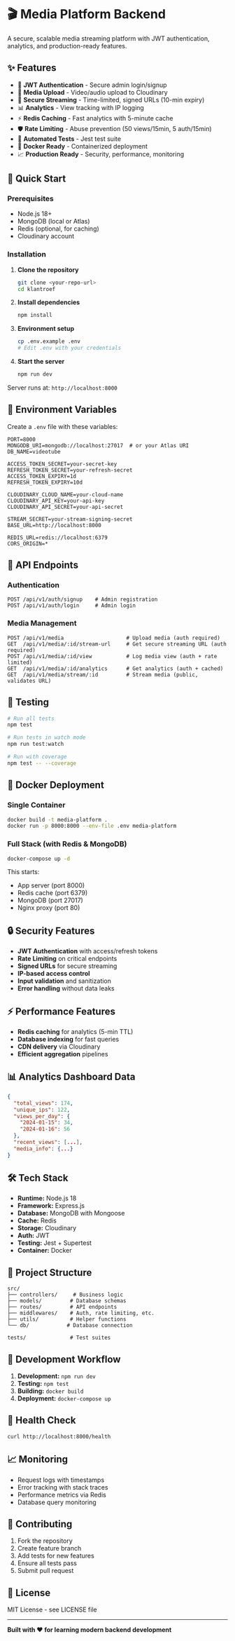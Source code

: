 # 🎬 Media Platform Backend

A secure, scalable media streaming platform with JWT authentication, analytics, and production-ready features.

## ✨ Features

- 🔐 **JWT Authentication** - Secure admin login/signup
- 📁 **Media Upload** - Video/audio upload to Cloudinary
- 🔗 **Secure Streaming** - Time-limited, signed URLs (10-min expiry)
- 📊 **Analytics** - View tracking with IP logging
- ⚡ **Redis Caching** - Fast analytics with 5-minute cache
- 🛡️ **Rate Limiting** - Abuse prevention (50 views/15min, 5 auth/15min)
- 🧪 **Automated Tests** - Jest test suite
- 🐳 **Docker Ready** - Containerized deployment
- 📈 **Production Ready** - Security, performance, monitoring

## 🚀 Quick Start

### Prerequisites
- Node.js 18+
- MongoDB (local or Atlas)
- Redis (optional, for caching)
- Cloudinary account

### Installation

1. **Clone the repository**
   ```bash
   git clone <your-repo-url>
   cd klantroef
   ```

2. **Install dependencies**
   ```bash
   npm install
   ```

3. **Environment setup**
   ```bash
   cp .env.example .env
   # Edit .env with your credentials
   ```

4. **Start the server**
   ```bash
   npm run dev
   ```

Server runs at: `http://localhost:8000`

## 🔧 Environment Variables

Create a `.env` file with these variables:

```env
PORT=8000
MONGODB_URI=mongodb://localhost:27017  # or your Atlas URI
DB_NAME=videotube

ACCESS_TOKEN_SECRET=your-secret-key
REFRESH_TOKEN_SECRET=your-refresh-secret
ACCESS_TOKEN_EXPIRY=1d
REFRESH_TOKEN_EXPIRY=10d

CLOUDINARY_CLOUD_NAME=your-cloud-name
CLOUDINARY_API_KEY=your-api-key
CLOUDINARY_API_SECRET=your-api-secret

STREAM_SECRET=your-stream-signing-secret
BASE_URL=http://localhost:8000

REDIS_URL=redis://localhost:6379
CORS_ORIGIN=*
```

## 📡 API Endpoints

### Authentication
```
POST /api/v1/auth/signup    # Admin registration
POST /api/v1/auth/login     # Admin login
```

### Media Management
```
POST /api/v1/media                    # Upload media (auth required)
GET  /api/v1/media/:id/stream-url     # Get secure streaming URL (auth required)
POST /api/v1/media/:id/view           # Log media view (auth + rate limited)
GET  /api/v1/media/:id/analytics      # Get analytics (auth + cached)
GET  /api/v1/media/stream/:id         # Stream media (public, validates URL)
```

## 🧪 Testing

```bash
# Run all tests
npm test

# Run tests in watch mode
npm run test:watch

# Run with coverage
npm test -- --coverage
```

## 🐳 Docker Deployment

### Single Container
```bash
docker build -t media-platform .
docker run -p 8000:8000 --env-file .env media-platform
```

### Full Stack (with Redis & MongoDB)
```bash
docker-compose up -d
```

This starts:
- App server (port 8000)
- Redis cache (port 6379)
- MongoDB (port 27017)
- Nginx proxy (port 80)

## 🔒 Security Features

- **JWT Authentication** with access/refresh tokens
- **Rate Limiting** on critical endpoints
- **Signed URLs** for secure streaming
- **IP-based access control**
- **Input validation** and sanitization
- **Error handling** without data leaks

## ⚡ Performance Features

- **Redis caching** for analytics (5-min TTL)
- **Database indexing** for fast queries
- **CDN delivery** via Cloudinary
- **Efficient aggregation** pipelines

## 📊 Analytics Dashboard Data

```json
{
  "total_views": 174,
  "unique_ips": 122,
  "views_per_day": {
    "2024-01-15": 34,
    "2024-01-16": 56
  },
  "recent_views": [...],
  "media_info": {...}
}
```

## 🛠️ Tech Stack

- **Runtime:** Node.js 18
- **Framework:** Express.js
- **Database:** MongoDB with Mongoose
- **Cache:** Redis
- **Storage:** Cloudinary
- **Auth:** JWT
- **Testing:** Jest + Supertest
- **Container:** Docker

## 📁 Project Structure

```
src/
├── controllers/     # Business logic
├── models/         # Database schemas
├── routes/         # API endpoints
├── middlewares/    # Auth, rate limiting, etc.
├── utils/          # Helper functions
└── db/            # Database connection

tests/              # Test suites
```

## 🔄 Development Workflow

1. **Development:** `npm run dev`
2. **Testing:** `npm test`
3. **Building:** `docker build`
4. **Deployment:** `docker-compose up`

## 🚦 Health Check

```bash
curl http://localhost:8000/health
```

## 📈 Monitoring

- Request logs with timestamps
- Error tracking with stack traces
- Performance metrics via Redis
- Database query monitoring

## 🤝 Contributing

1. Fork the repository
2. Create feature branch
3. Add tests for new features
4. Ensure all tests pass
5. Submit pull request

## 📄 License

MIT License - see LICENSE file

---

**Built with ❤️ for learning modern backend development**